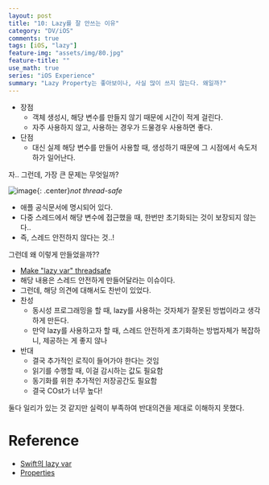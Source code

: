 ```yaml
---
layout: post
title: "10: Lazy를 잘 안쓰는 이유"
category: "DV/iOS"
comments: true
tags: [iOS, "lazy"]
feature-img: "assets/img/80.jpg"
feature-title: ""
use_math: true
series: "iOS Experience"
summary: "Lazy Property는 좋아보이나, 사실 많이 쓰지 않는다. 왜일까?"
---
```


* 장점
  * 객체 생성시, 해당 변수를 만들지 않기 때문에 시간이 적게 걸린다.
  * 자주 사용하지 않고, 사용하는 경우가 드물경우 사용하면 좋다.
* 단점
  * 대신 실제 해당 변수를 만들어 사용할 때, 생성하기 때문에 그 시점에서 속도저하가 일어난다.


자.. 그런데, 가장 큰 문제는 무엇일까?

![image](https://user-images.githubusercontent.com/37871541/128620249-9e67149c-0c16-4c8d-af9a-dfa84f8e748f.png){: .center}_not thread-safe_

* 애플 공식문서에 명시되어 있다.
* 다중 스레드에서 해당 변수에 접근했을 때, 한번만 초기화되는 것이 보장되지 않는다..
* 즉, 스레드 안전하지 않다는 것..!

그런데 왜 이렇게 만들었을까??

* [Make "lazy var" threadsafe](https://bugs.swift.org/browse/SR-1042)
* 해당 내용은 스레드 안전하게 만들어달라는 이슈이다.
* 그런데, 해당 의견에 대해서도 찬반이 있었다.
* 찬성
  * 동시성 프로그래밍을 할 때, lazy를 사용하는 것자체가 잘못된 방법이라고 생각하게 만든다.
  * 만약 lazy를 사용하고자 할 때, 스레드 안전하게 초기화하는 방법자체가 복잡하니, 제공하는 게 좋지 않나
* 반대
  * 결국 추가적인 로직이 들어가야 한다는 것임
  * 읽기를 수행할 때, 이걸 감시하는 값도 필요함
  * 동기화를 위한 추가적인 저장공간도 필요함
  * 결국 COst가 너무 높다!


둘다 일리가 있는 것 같지만 실력이 부족하여 반대의견을 제대로 이해하지 못했다.



# Reference
* [Swift의 lazy var](https://brunch.co.kr/@tilltue/71)
* [Properties](https://docs.swift.org/swift-book/LanguageGuide/Properties.html)